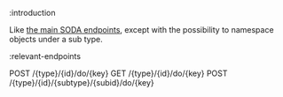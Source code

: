 :introduction

Like [the main SODA endpoints](/endpoints/GET/{type}/{id}/do/{key}), except with
the possibility to namespace objects under a sub type.

:relevant-endpoints

POST /{type}/{id}/do/{key}
GET /{type}/{id}/do/{key}
POST /{type}/{id}/{subtype}/{subid}/do/{key}
